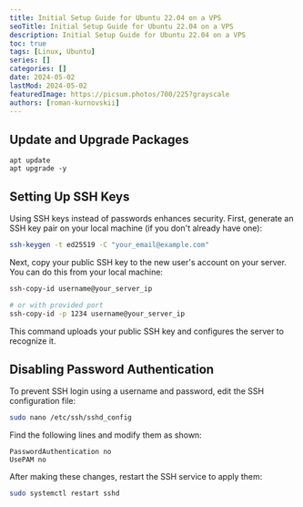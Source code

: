 ```yaml
---
title: Initial Setup Guide for Ubuntu 22.04 on a VPS
seoTitle: Initial Setup Guide for Ubuntu 22.04 on a VPS
description: Initial Setup Guide for Ubuntu 22.04 on a VPS
toc: true
tags: [Linux, Ubuntu]
series: []
categories: []
date: 2024-05-02
lastMod: 2024-05-02
featuredImage: https://picsum.photos/700/225?grayscale
authors: [roman-kurnovskii]
---
```



## Update and Upgrade Packages

```
apt update
apt upgrade -y
```


## Setting Up SSH Keys

Using SSH keys instead of passwords enhances security. First, generate an SSH key pair on your local machine (if you don't already have one):

```bash
ssh-keygen -t ed25519 -C "your_email@example.com"
```

Next, copy your public SSH key to the new user's account on your server. You can do this from your local machine:

```bash
ssh-copy-id username@your_server_ip

# or with provided port
ssh-copy-id -p 1234 username@your_server_ip
```

This command uploads your public SSH key and configures the server to recognize it.

## Disabling Password Authentication
To prevent SSH login using a username and password, edit the SSH configuration file:

```sh
sudo nano /etc/ssh/sshd_config
```
Find the following lines and modify them as shown:

```plaintext
PasswordAuthentication no
UsePAM no
```
After making these changes, restart the SSH service to apply them:

```bash
sudo systemctl restart sshd
```


